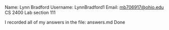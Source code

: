 Name: Lynn Bradford 
Username: LynnBradford1
Email: mb706917@ohio.edu
CS 2400
Lab section 111

I recorded all of my answers in the file: answers.md
Done
